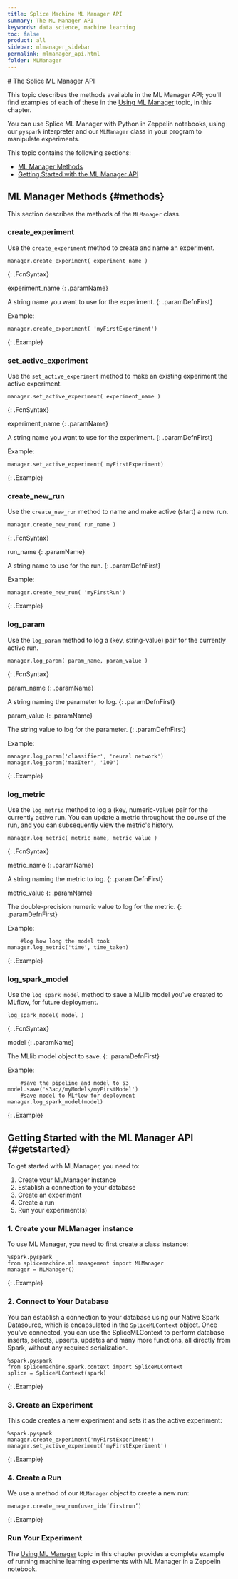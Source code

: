 ```yaml
---
title: Splice Machine ML Manager API
summary: The ML Manager API
keywords: data science, machine learning
toc: false
product: all
sidebar: mlmanager_sidebar
permalink: mlmanager_api.html
folder: MLManager
---
```

<section>
<div class="TopicContent" data-swiftype-index="true" markdown="1">
# The Splice ML Manager API

This topic describes the methods available in the ML Manager API; you'll find examples of each of these in the [Using ML Manager](mlmanager_using.html) topic, in this chapter.

You can use Splice ML Manager with Python in Zeppelin notebooks, using  our `pyspark` interpreter and our `MLManager` class in your program to manipulate experiments.

This topic contains the following sections:

* [ML Manager Methods](#methods)
* [Getting Started with the ML Manager API](#getstarted)


## ML Manager Methods  {#methods}

This section describes the methods of the `MLManager` class.

### create_experiment

Use the `create_experiment` method to create and name an experiment.

```
manager.create_experiment( experiment_name )
```
{: .FcnSyntax}

<div class="paramList" markdown="1">
experiment_name
{: .paramName}

A string name you want to use for the experiment.
{: .paramDefnFirst}
</div>

<div class="indented" markdown="1">
Example:

```
manager.create_experiment( 'myFirstExperiment')
```
{: .Example}
</div>

### set_active_experiment

Use the `set_active_experiment` method to make an existing experiment the active experiment.

```
manager.set_active_experiment( experiment_name )
```
{: .FcnSyntax}

<div class="paramList" markdown="1">
experiment_name
{: .paramName}

A string name you want to use for the experiment.
{: .paramDefnFirst}
</div>

<div class="indented" markdown="1">
Example:

```
manager.set_active_experiment( myFirstExperiment)
```
{: .Example}
</div>

### create_new_run

Use the `create_new_run` method to name and make active (start) a new run.

```
manager.create_new_run( run_name )
```
{: .FcnSyntax}

<div class="paramList" markdown="1">
run_name
{: .paramName}

A string name to use for the run.
{: .paramDefnFirst}
</div>

<div class="indented" markdown="1">
Example:

```
manager.create_new_run( 'myFirstRun')
```
{: .Example}
</div>

### log_param

Use the `log_param` method to log a (key, string-value) pair for the currently active run.

```
manager.log_param( param_name, param_value )
```
{: .FcnSyntax}

<div class="paramList" markdown="1">
param_name
{: .paramName}

A string naming the parameter to log.
{: .paramDefnFirst}

param_value
{: .paramName}

The string value to log for the parameter.
{: .paramDefnFirst}

</div>

<div class="indented" markdown="1">
Example:

```
manager.log_param('classifier', 'neural network')
manager.log_param('maxIter', '100')
```
{: .Example}
</div>

### log_metric

Use the `log_metric` method to log a (key, numeric-value) pair for the currently active run. You can update a metric throughout the course of the run, and you can subsequently view the metric's history.

```
manager.log_metric( metric_name, metric_value )
```
{: .FcnSyntax}

<div class="paramList" markdown="1">
metric_name
{: .paramName}

A string naming the metric to log.
{: .paramDefnFirst}

metric_value
{: .paramName}

The double-precision numeric value to log for the metric.
{: .paramDefnFirst}

</div>

<div class="indented" markdown="1">
Example:

```
    #log how long the model took
manager.log_metric('time', time_taken)
```
{: .Example}
</div>

### log_spark_model

Use the `log_spark_model` method to save a MLlib model you've created to MLflow, for future deployment.

```
log_spark_model( model )
```
{: .FcnSyntax}

<div class="paramList" markdown="1">
model
{: .paramName}

The MLlib model object to save.
{: .paramDefnFirst}
</div>


<div class="indented" markdown="1">
Example:

```
    #save the pipeline and model to s3
model.save('s3a://myModels/myFirstModel')
    #save model to MLflow for deployment
manager.log_spark_model(model)
```
{: .Example}
</div>

## Getting Started with the ML Manager API {#getstarted}

To get started with MLManager, you need to:

1. Create your MLManager instance
2. Establish a connection to your database
3. Create an experiment
4. Create a run
5. Run your experiment(s)

### 1. Create your MLManager instance

To use ML Manager, you need to first create a class instance:
```
%spark.pyspark
from splicemachine.ml.management import MLManager
manager = MLManager()
```
{: .Example}
### 2. Connect to Your Database

You can establish a connection to your database using our Native Spark Datasource, which is encapsulated in the `SpliceMLContext` object. Once you've connected, you can use the SpliceMLContext to perform database inserts, selects, upserts, updates and many more functions, all directly from Spark, without any required serialization.


```
%spark.pyspark
from splicemachine.spark.context import SpliceMLContext
splice = SpliceMLContext(spark)
```
{: .Example}
### 3. Create an Experiment

This code creates a new experiment and sets it as the active experiment:
```
%spark.pyspark
manager.create_experiment('myFirstExperiment')
manager.set_active_experiment('myFirstExperiment')
```
{: .Example}
### 4. Create a Run
We use a method of our `MLManager` object to create a new run:
```
manager.create_new_run(user_id=‘firstrun’)
```
{: .Example}

### Run Your Experiment

The [Using ML Manager](mlmanager_using.html) topic in this chapter provides a complete example of running machine learning experiments with ML Manager in a Zeppelin notebook.
</div>
</section>
